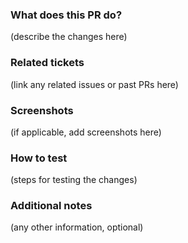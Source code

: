 ### What does this PR do?

(describe the changes here)

### Related tickets

(link any related issues or past PRs here)

### Screenshots

(if applicable, add screenshots here)

### How to test

(steps for testing the changes)

### Additional notes

(any other information, optional)
